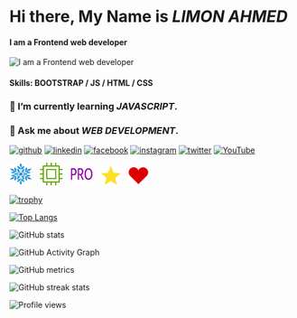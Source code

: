 # Hi there, My Name is <i>LIMON AHMED</i>
#### I am a Frontend web developer
![I am a Frontend web developer](https://pbs.twimg.com/profile_images/1556624868954714112/iWZ8ovvL_400x400.jpg)
 
#### Skills: BOOTSTRAP / JS / HTML / CSS

### 🔭 I’m currently learning <i>JAVASCRIPT</i>. 
### 💬 Ask me about <i>WEB DEVELOPMENT</i>. 





[<img src='https://cdn.jsdelivr.net/npm/simple-icons@3.0.1/icons/github.svg' alt='github' height='40'>](https://github.com/Limon-0007)  [<img src='https://cdn.jsdelivr.net/npm/simple-icons@3.0.1/icons/linkedin.svg' alt='linkedin' height='40'>](https://www.linkedin.com/in/www.linkedin.com/in/limon-ahmed-236189246/)  [<img src='https://cdn.jsdelivr.net/npm/simple-icons@3.0.1/icons/facebook.svg' alt='facebook' height='40'>](https://www.facebook.com/limon.mahmud.50596)  [<img src='https://cdn.jsdelivr.net/npm/simple-icons@3.0.1/icons/instagram.svg' alt='instagram' height='40'>](https://www.instagram.com/limon.mahmud.50596/)  [<img src='https://cdn.jsdelivr.net/npm/simple-icons@3.0.1/icons/twitter.svg' alt='twitter' height='40'>](https://twitter.com/@ah96305012)  [<img src='https://cdn.jsdelivr.net/npm/simple-icons@3.0.1/icons/youtube.svg' alt='YouTube' height='40'>](https://www.youtube.com/channel/https://studio.youtube.com/channel/UCV7YOD4k9Dex3LvMwf64F9Q/editing/images)  



<a href='https://archiveprogram.github.com/'><img src='https://raw.githubusercontent.com/acervenky/animated-github-badges/master/assets/acbadge.gif' width='40' height='40'></a> <a href='https://docs.github.com/en/developers'><img src='https://raw.githubusercontent.com/acervenky/animated-github-badges/master/assets/devbadge.gif' width='40' height='40'></a> <a href='https://github.com/pricing'><img src='https://raw.githubusercontent.com/acervenky/animated-github-badges/master/assets/pro.gif' width='40' height='40'></a> <a href='https://stars.github.com/'><img src='https://raw.githubusercontent.com/acervenky/animated-github-badges/master/assets/starbadge.gif' width='35' height='35'></a> <a href='https://docs.github.com/en/github/supporting-the-open-source-community-with-github-sponsors'><img src='https://raw.githubusercontent.com/acervenky/animated-github-badges/master/assets/sponsorbadge.gif' width='35' height='35'></a> 




[![trophy](https://github-profile-trophy.vercel.app/?username=Limon-0007)](https://github.com/ryo-ma/github-profile-trophy)

[![Top Langs](https://github-readme-stats.vercel.app/api/top-langs/?username=Limon-0007)](https://github.com/anuraghazra/github-readme-stats)

![GitHub stats](https://github-readme-stats.vercel.app/api?username=Limon-0007&show_icons=true)  

![GitHub Activity Graph](https://activity-graph.herokuapp.com/graph?username=Limon-0007)  

![GitHub metrics](https://metrics.lecoq.io/Limon-0007)  

![GitHub streak stats](https://github-readme-streak-stats.herokuapp.com/?user=Limon-0007)  

![Profile views](https://gpvc.arturio.dev/Limon-0007)  


